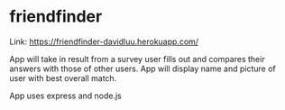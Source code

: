 # friendfinder

Link: https://friendfinder-davidluu.herokuapp.com/

App will take in result from a survey user fills out and compares their answers with those of other users. App will display name and picture of user with best overall match.

App uses express and node.js